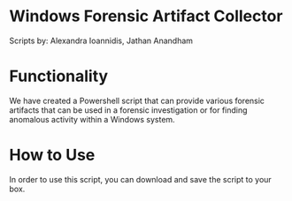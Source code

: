 # Windows Forensic Artifact Collector
Scripts by: Alexandra Ioannidis, Jathan Anandham


# Functionality
We have created a Powershell script that can provide various forensic artifacts that can be used in a forensic investigation or for finding anomalous activity within a Windows system.

# How to Use
In order to use this script, you can download and save the script to your box. 

